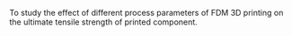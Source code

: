 To study the effect of different process parameters of FDM 3D printing on the ultimate tensile strength of printed component.
